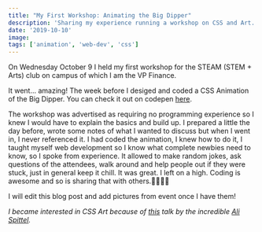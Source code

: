 ```yaml
---
title: "My First Workshop: Animating the Big Dipper"
description: 'Sharing my experience running a workshop on CSS and Art.'
date: '2019-10-10'
image:
tags: ['animation', 'web-dev', 'css']
---
```


On Wednesday October 9 I held my first workshop for the STEAM (STEM + Arts) club on campus of which I am the VP Finance.

It went... amazing! The week before I desiged and coded a CSS Animation of the Big Dipper. You can check it out on codepen [here](https://codepen.io/marissap/pen/wvwbMyr).

The workshop was advertised as requiring no programming experience so I knew I would have to explain the basics and build up. I prepared a little the day before, wrote some notes of what I wanted to discuss but when I went in, I never referenced it. I had coded the animation, I knew how to do it, I taught myself web development so I know what complete newbies need to know, so I spoke from experience. It allowed to make random jokes, ask questions of the attendees, walk around and help people out if they were stuck, just in general keep it chill. It was great. I left on a high. Coding is awesome and so is sharing that with others.👩🏽‍💻✨

I will edit this blog post and add pictures from event once I have them!

*I became interested in CSS Art because of [this](https://dev.to/aspittel/learning-css-through-creating-art-54c0) talk by the incredible [Ali Spittel](https://www.alispit.tel/).*